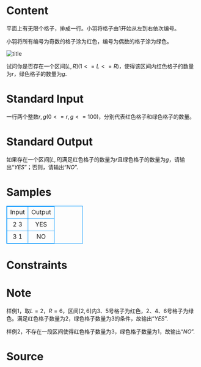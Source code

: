 
# Content

平面上有无限个格子，排成一行。小羽将格子由$1$开始从左到右依次编号。

小羽将所有编号为奇数的格子涂为红色，编号为偶数的格子涂为绿色。

![title](/source/lutece/xiao-yu-tu-se/img/aHR0cHM6Ly9hY20udWVzdGMuZWR1LmNuL21lZGlhL2ltYWdlL3Byb2JsZW0vMTgyNi8yMDE3MTEyMDIwNTEwMzIwMjQucG5n.png)

试问你是否存在一个区间$[L,R]$$(1<=L<=R)$，使得该区间内红色格子的数量为$r$，绿色格子的数量为$g$.

# Standard Input

一行两个整数$r,g(0<=r,g<=100)$，分别代表红色格子和绿色格子的数量。

# Standard Output

如果存在一个区间$[L,R]$满足红色格子的数量为$r$且绿色格子的数量为$g$，请输出“$YES$”；否则，请输出“$NO$”.

# Samples

<style>
        table,table tr th, table tr td { border:1px solid #0094ff; }
        table { width: 200px; min-height: 25px; line-height: 25px; text-align: center; border-collapse: collapse;}   
    </style>
<table>
	<tr>
		<td>Input</td>
		<td>Output</td>
	</tr>
<tr><td>2 3</td><td>YES</td></tr><tr><td>3 1</td><td>NO</td></tr></table>


# Constraints



# Note

样例$1$，取$L=2$，$R=6$，区间$[2,6]$内$3$、$5$号格子为红色，$2$、$4$、$6$号格子为绿色。满足红色格子数量为$2$，绿色格子数量为$3$的条件，故输出“$YES$”.

样例$2$，不存在一段区间使得红色格子数量为$3$，绿色格子数量为$1$，故输出“$NO$”.

# Source


